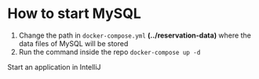 # How to start MySQL

1. Change the path in `docker-compose.yml` **(../reservation-data)** where the data files of MySQL will be stored
2. Run the command inside the repo  `docker-compose up -d`

Start an application in IntelliJ
 